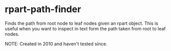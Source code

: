 # rpart-path-finder

Finds the path from root node to leaf nodes given an rpart object. This is useful when you want to inspect in text form the path
taken from root to leaf nodes.
 
NOTE:  Created in 2010 and haven't tested since. 

